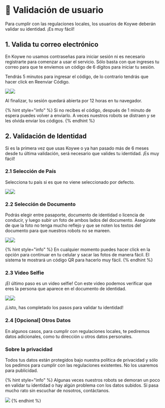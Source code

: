 # 👤 Validación de usuario

Para cumplir con las regulaciones locales, los usuarios de Koywe deberán validar su identidad. ¡Es muy fácil!

## 1. Valida tu correo electrónico

En Koywe no usamos contraseñas para iniciar sesión ni es necesario registrarte para comenzar a usar el servicio. Sólo basta con que ingreses tu correo para que te enviemos un código de 6 dígitos para iniciar tu sesión.

Tendrás 5 minutos para ingresar el código, de lo contrario tendrás que hacer click en Reenviar Código.

![](<../../.gitbook/assets/Screen Shot 2022-12-07 at 22.08.45.png>)![](<../../.gitbook/assets/Screen Shot 2022-12-07 at 22.08.59.png>)

Al finalizar, tu sesión quedará abierta por 12 horas en tu navegador.

{% hint style="info" %}
Si no recibes el código, después de 1 minuto de espera puedes volver a enviarlo. A veces nuestros robots se distraen y se les olvida enviar los códigos.
{% endhint %}

## 2. Validación de Identidad

Si es la primera vez que usas Koywe o ya han pasado más de 6 meses desde tu última validación, será necesario que valides tu identidad. ¡Es muy fácil!

### 2.1 Selección de País

Selecciona tu país si es que no viene seleccionado por defecto.

![](<../../.gitbook/assets/Screen Shot 2022-12-07 at 22.14.31 (1).png>)![](<../../.gitbook/assets/Screen Shot 2022-12-07 at 22.14.47.png>)

### 2.2 Selección de Documento

Podrás elegir entre pasaporte, documento de identidad o licencia de conducir, y luego subir un foto de ambos lados del documento. Asegúrate de que la foto no tenga mucho reflejo y que se noten los textos del documento para que nuestros robots no se mareen.

![](<../../.gitbook/assets/Screen Shot 2022-12-07 at 22.17.47.png>)![](<../../.gitbook/assets/Screen Shot 2022-12-07 at 22.21.25.png>)

{% hint style="info" %}
En cualquier momento puedes hacer click en la opción para continuar en tu celular y sacar las fotos de manera fácil. El sistema te mostrará un código QR para hacerlo muy fácil.
{% endhint %}

### 2.3 Video Selfie

¡El último paso es un video selfie! Con este video podemos verificar que eres la persona que aparece en el documento de identidad.

![](<../../.gitbook/assets/Dec-07-2022 22-36-21.gif>)![](<../../.gitbook/assets/Screen Shot 2022-12-07 at 22.35.23.png>)

¡Listo, has completado los pasos para validar tu identidad!

### 2.4 \[Opcional] Otros Datos

En algunos casos, para cumplir con regulaciones locales, te pediremos datos adicionales, como tu dirección u otros datos personales.

### Sobre la privacidad

Todos tus datos están protegidos bajo nuestra política de privacidad y sólo los pedimos para cumplir con las regulaciones existentes. No los usaremos para publicidad.

{% hint style="info" %}
Algunas veces nuestros robots se demoran un poco en validar tu identidad o hay algún problema con los datos subidos. Si pasa mucho rato sin escuchar de nosotros, contáctanos.

![](<../../.gitbook/assets/Screen Shot 2022-12-07 at 22.39.57.png>)
{% endhint %}
